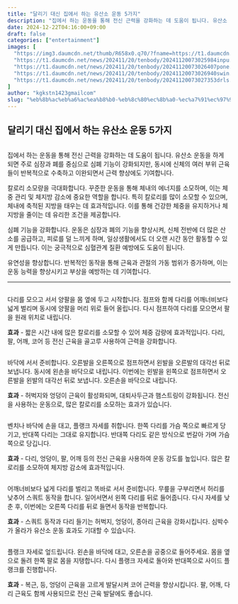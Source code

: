 ```yaml
---
title: "달리기 대신 집에서 하는 유산소 운동 5가지"
description: "집에서 하는 운동을 통해 전신 근력을 강화하는 데 도움이 됩니다. 유산소 운동을 하게 되면 주로 심장과 폐를 중심으로 심폐 기능이 강화되지만, 동시에 신체의 여러 부위 근육들이 반복적으로 수축하고 이완되면서 근력 향상에도 기여합니다."
date: 2024-12-22T04:16:00+09:00
draft: false
categories: ["entertainment"]
images: [
  "https://img3.daumcdn.net/thumb/R658x0.q70/?fname=https://t1.daumcdn.net/news/202411/20/tenbody/20241120073025703xxxx.jpg"
  "https://t1.daumcdn.net/news/202411/20/tenbody/20241120073025984inpu.gif"
  "https://t1.daumcdn.net/news/202411/20/tenbody/20241120073026407pone.gif"
  "https://t1.daumcdn.net/news/202411/20/tenbody/20241120073026940swin.gif"
  "https://t1.daumcdn.net/news/202411/20/tenbody/20241120073027353drls.gif"
]
author: "kgkstn1423gmailcom"
slug: "%eb%8b%ac%eb%a6%ac%ea%b8%b0-%eb%8c%80%ec%8b%a0-%ec%a7%91%ec%97%90%ec%84%9c-%ed%95%98%eb%8a%94-%ec%9c%a0%ec%82%b0%ec%86%8c-%ec%9a%b4%eb%8f%99-5%ea%b0%80%ec%a7%80"
---
```


<h2 >달리기 대신 집에서 하는 유산소 운동 5가지</h2> <figure ><img src="https://img3.daumcdn.net/thumb/R658x0.q70/?fname=https://t1.daumcdn.net/news/202411/20/tenbody/20241120073025703xxxx.jpg" alt=""/></figure> <p>집에서 하는 운동을 통해 전신 근력을 강화하는 데 도움이 됩니다. 유산소 운동을 하게 되면 주로 심장과 폐를 중심으로 심폐 기능이 강화되지만, 동시에 신체의 여러 부위 근육들이 반복적으로 수축하고 이완되면서 근력 향상에도 기여합니다.</p> <p>칼로리 소모량을 극대화합니다. 꾸준한 운동을 통해 체내의 에너지를 소모하며, 이는 체중 관리 및 체지방 감소에 중요한 역할을 합니다. 특히 칼로리를 많이 소모할 수 있으며, 체내에 축적된 지방을 태우는 데 효과적입니다. 이를 통해 건강한 체중을 유지하거나 체지방을 줄이는 데 유리한 조건을 제공합니다.</p> <p>심폐 기능을 강화합니다. 운동은 심장과 폐의 기능을 향상시켜, 신체 전반에 더 많은 산소를 공급하고, 피로를 덜 느끼게 하며, 일상생활에서도 더 오랜 시간 동안 활동할 수 있게 만듭니다. 이는 궁극적으로 심혈관계 질환 예방에도 도움이 됩니다.</p> <p>유연성을 향상합니다. 반복적인 동작을 통해 근육과 관절의 가동 범위가 증가하며, 이는 운동 능력을 향상시키고 부상을 예방하는 데 기여합니다.</p> <hr /> <figure ><img src="https://t1.daumcdn.net/news/202411/20/tenbody/20241120073025984inpu.gif" alt=""/></figure> <p>다리를 모으고 서서 양팔을 몸 옆에 두고 시작합니다. 점프와 함께 다리를 어깨너비보다 넓게 벌리며 동시에 양팔을 머리 위로 들어 올립니다. 다시 점프하여 다리를 모으면서 팔을 원래 위치로 내립니다.</p> <p><strong>효과</strong> - 짧은 시간 내에 많은 칼로리를 소모할 수 있어 체중 감량에 효과적입니다. 다리, 팔, 어깨, 코어 등 전신 근육을 골고루 사용하여 근력을 강화합니다.</p> <figure ><img src="https://t1.daumcdn.net/news/202411/20/tenbody/20241120073026407pone.gif" alt=""/></figure> <p>바닥에 서서 준비합니다. 오른발을 오른쪽으로 점프하면서 왼발을 오른발의 대각선 뒤로 보냅니다. 동시에 왼손을 바닥으로 내립니다. 이번에는 왼발을 왼쪽으로 점프하면서 오른발을 왼발의 대각선 뒤로 보냅니다. 오른손을 바닥으로 내립니다.</p> <p><strong>효과</strong> - 허벅지와 엉덩이 근육이 활성화되며, 대퇴사두근과 햄스트링이 강화됩니다. 전신을 사용하는 운동으로, 많은 칼로리를 소모하는 효과가 있습니다.</p> <figure ><img src="https://t1.daumcdn.net/news/202411/20/tenbody/20241120073026940swin.gif" alt=""/></figure> <p>벤치나 바닥에 손을 대고, 플랭크 자세를 취합니다. 한쪽 다리를 가슴 쪽으로 빠르게 당기고, 반대쪽 다리는 그대로 유지합니다. 반대쪽 다리도 같은 방식으로 번갈아 가며 가슴 쪽으로 당깁니다.</p> <p><strong>효과</strong> - 다리, 엉덩이, 팔, 어깨 등의 전신 근육을 사용하여 운동 강도를 높입니다. 많은 칼로리를 소모하여 체지방 감소에 효과적입니다.</p> <figure ><img src="https://t1.daumcdn.net/news/202411/20/tenbody/20241120073027353drls.gif" alt=""/></figure> <p>어깨너비보다 넓게 다리를 벌리고 똑바로 서서 준비합니다. 무릎을 구부리면서 허리를 낮추어 스쿼트 동작을 합니다. 일어서면서 왼쪽 다리를 뒤로 들어줍니다. 다시 자세를 낮춘 후, 이번에는 오른쪽 다리를 뒤로 들면서 동작을 반복합니다.</p> <p><strong>효과</strong> - 스쿼트 동작과 다리 들기는 허벅지, 엉덩이, 종아리 근육을 강화시킵니다. 심박수가 올라가 유산소 운동 효과도 기대할 수 있습니다.</p> <figure ><img src="https://t1.daumcdn.net/news/202411/20/tenbody/20241120073027682tboh.gif" alt=""/></figure> <p>플랭크 자세로 엎드립니다. 왼손을 바닥에 대고, 오른손을 공중으로 들어주세요. 몸을 옆으로 돌려 한쪽 팔로 몸을 지탱합니다. 다시 플랭크 자세로 돌아와 반대쪽으로 사이드 플랭크를 진행합니다.</p> <p><strong>효과</strong> - 복근, 등, 엉덩이 근육을 고르게 발달시켜 코어 근력을 향상시킵니다. 팔, 어깨, 다리 근육도 함께 사용되므로 전신 근육 발달에도 좋습니다.</p>